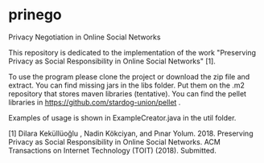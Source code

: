 # prinego
Privacy Negotiation in Online Social Networks



This repository is dedicated to the implementation of the work "Preserving Privacy as Social Responsibility in Online Social
Networks" [1].

To use the program please clone the project or download the zip file and extract. You can find missing jars in the libs folder.
Put them on the .m2 repository that stores maven libraries (tentative). You can find the pellet libraries in 
https://github.com/stardog-union/pellet .

Examples of usage is shown in ExampleCreator.java in the util folder.



[1] Dilara Keküllüoğlu , Nadin Kökciyan, and Pınar Yolum. 2018. Preserving Privacy as Social Responsibility in Online Social
Networks. ACM Transactions on Internet Technology (TOIT) (2018). Submitted.
